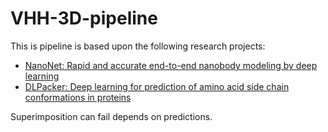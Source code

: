 # VHH-3D-pipeline

This is pipeline is based upon the following research projects:


*   [NanoNet: Rapid and accurate end-to-end nanobody modeling by deep learning](https://www.frontiersin.org/journals/immunology/articles/10.3389/fimmu.2022.958584/full)
*   [DLPacker: Deep learning for prediction of amino acid side chain conformations in proteins](https://onlinelibrary.wiley.com/doi/10.1002/prot.26311)

Superimposition can fail depends on predictions.
